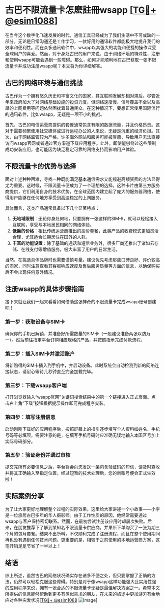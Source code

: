 # 古巴不限流量卡怎麽註冊wsapp [[TG💪+ @esim1088](https://t.me/s/esim1088)]

在当今这个数字化飞速发展的时代，通信工具已经成为了我们生活中不可或缺的一部分。无论是日常沟通还是工作学习，一款好用的通讯软件都能极大地提升我们的效率和便利性。而在众多通讯软件中，wsapp以其强大的功能和便捷的操作深受全球用户的喜爱。然而，对于身处古巴的用户来说，由于网络环境的特殊性，注册和使用wsapp可能会遇到一些障碍。那么，如何才能顺利地在古巴获取一张不限流量卡并成功注册wsapp呢？本文将为你详细解答。

## 古巴的网络环境与通信挑战

古巴作为一个拥有悠久历史和丰富文化的国家，其互联网发展却相对滞后。尽管近年来政府加大了对网络基础设施的投资力度，但网络速度慢、信号覆盖不全以及高昂的上网费用等问题依然困扰着普通民众。在这种情况下，要想正常使用国际流行的通讯软件，比如wsapp，无疑是一项不小的挑战。

首先，古巴的电信运营商提供的套餐通常包含有限的数据流量，并且价格昂贵。这对于需要频繁使用社交媒体或进行远程办公的人来说，无疑是沉重的经济负担。其次，由于网络监管较为严格，许多海外网站和服务可能被屏蔽，导致用户无法直接访问wsapp官网或者通过官方渠道下载应用程序。此外，即使能够绕过这些限制成功安装应用，也可能因为缺乏稳定可靠的网络支持而影响用户体验。

## 不限流量卡的优势与选择

面对上述种种困难，寻找一种既能满足基本通信需求又能规避高额资费的方法显得尤为重要。这时候，不限流量卡便成为了一个理想的选择。这种卡片由第三方服务商提供，它们利用自身的技术优势，在全球范围内建立起了庞大的服务器网络，使得用户能够在任何地方享受到高速稳定的上网服务。

具体而言，这类产品通常具备以下几个显著特点：

1. **无地域限制**：无论你身处何地，只要拥有一张这样的SIM卡，就可以轻松接入互联网，享受与本地居民相同的网络体验。
2. **低廉的价格**：相比传统运营商推出的高价套餐，此类产品的收费模式更加灵活合理，尤其适合长期居住在国外的人群。
3. **丰富的功能设置**：除了基础的通话和短信业务外，很多厂商还推出了诸如云存储、在线支付等增值服务，极大丰富了用户的日常生活。

当然，在挑选具体品牌时也需要谨慎考量。建议优先考虑那些口碑良好、评价较高的商家，同时注意查看其客服响应速度及售后服务质量等方面的信息，以确保购买后不会出现任何意外情况。

## 注册wsapp的具体步骤指南

接下来就让我们一起来看看如何借助这张神奇的不限流量卡完成wsapp账号创建吧！

### 第一步：获取设备与SIM卡
确保你的手机已解锁，并准备好所需数量的SIM卡（一般建议准备两张以防万一）。然后前往指定平台订购相应规格的产品，并按照指示完成付款流程。

### 第二步：插入SIM卡并激活账户
将新购得的SIM卡插入到手机中，并启动设备。此时系统会自动检测到新的网络连接状态，请耐心等待几秒钟直至完全加载完毕。

### 第三步：下载wsapp客户端
打开浏览器输入“wsapp官网”关键词搜索结果中的第一个链接进入正式页面。点击右上角“下载”按钮根据提示操作即可完成程序安装。

### 第四步：填写注册信息
启动刚刚下载好的应用程序后，按照屏幕上的指引逐步填写个人资料如姓名、手机号码等必填项。需要注意的是，在填写手机号码时应准确无误地输入本国区号加上实际号码部分。

### 第五步：验证身份并通过审核
提交完所有必要信息之后，平台将会向您发送一条包含验证码的短信，请及时查收并将其正确输入至指定位置。经过短暂的技术处理后，您的新账号便会正式生效啦！

## 实际案例分享

为了让大家更好地理解整个过程的实际效果，这里给大家讲述一个小故事——小李是一位旅居古巴多年的华人摄影师。由于工作性质的原因，他经常需要通过wsapp与客户保持密切联系。然而，在最初尝试注册该应用时却屡次失败。后来，在朋友推荐下了解到某知名不限流量卡供应商，并果断下单购买了一张为期三个月的包月套餐。结果不出所料，不仅顺利完成了注册流程，而且在整个使用期间再也没有遇到任何技术问题。更重要的是，相较于之前使用的本地运营商方案，这笔开销足足节省了一半以上！

## 结语

综上所述，虽然古巴的网络状况确实存在诸多不便之处，但只要掌握了正确的方法，仍然可以轻松克服这些障碍。特别是对于像wsapp这样功能强大且实用性强的应用程序来说，拥有一张合适的不限流量卡无疑是最佳解决方案之一。希望本文所提供的信息能够帮助到更多有类似需求的朋友，在未来的旅途中更加游刃有余地应对各种突发状况[[TG💪+ @esim1088](https://t.me/s/esim1088) ![Image](https://i.postimg.cc/4NQfJmqS/Snipaste-2025-05-13-00-14-12.png)]